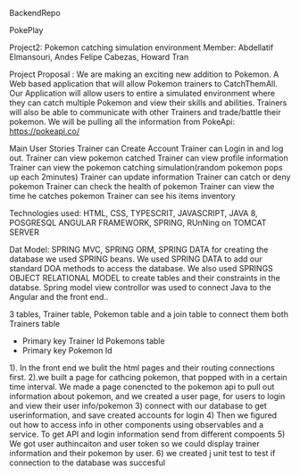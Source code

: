 
BackendRepo

PokePlay

Project2:  Pokemon catching simulation environment
Member: Abdellatif Elmansouri, Andes Felipe Cabezas, Howard Tran

Project Proposal : We are making an exciting new addition to Pokemon. A Web based application that will allow Pokemon trainers to CatchThemAll. Our Application will allow users to entire a simulated environment where they can catch multiple Pokemon and view their skills and abilities. Trainers will also be able to communicate with other Trainers and trade/battle their pokemon. We will be pulling all the information from PokeApi: https://pokeapi.co/

Main User Stories
Trainer can Create Account
Trainer can Login in and log out.
Trainer can view pokemon catched
Trainer can view profile information
Trainer can view the pokemon catching simulation(random pokemon pops up each 2minutes)
Trainer can update information
Trainer can catch or deny pokemon
Trainer can check the health of pokemon
Trainer can view the time he catches pokemon
Trainer can see his items inventory

Technologies used:  HTML, CSS, TYPESCRIT, JAVASCRIPT, JAVA 8, POSGRESQL
			ANGULAR FRAMEWORK, SPRING, RUnNing on TOMCAT SERVER
			

Dat Model: SPRING MVC, SPRING ORM, SPRING DATA
for creating the database we used SPRING beans. We used SPRING DATA to add our standard DOA methods to access the database. We also used SPRINGS OBJECT RELATIONAL MODEL to create tables and their constraints in the databse. Spring model view controllor was used to connect Java to the Angular and the front end..


3 tables, Trainer table, Pokemon table and a join table to connect them both
 Trainers table 
- Primary key Trainer Id
 Pokemons table
- Primary key Pokemon Id
 
 
1). In the front end we bulit the html pages and their routing connections first. 
2).we built a page for cathcing pokemon, that popped with in a certain time interval. We made a page conencted to the pokemon api to pull out information about pokemon, and we created a user page, for users to login and view their user info/pokemon
3) connect with our database to get userinformation, and save created accounts for login
4) Then we figured out how to access info in other components using observables and a service. To get API and login information send from different compoents
5) We got user authincaiton and user token so we could display trainer information and their pokemon by user.
6) we created j unit test to test if connection to the database was succesful
